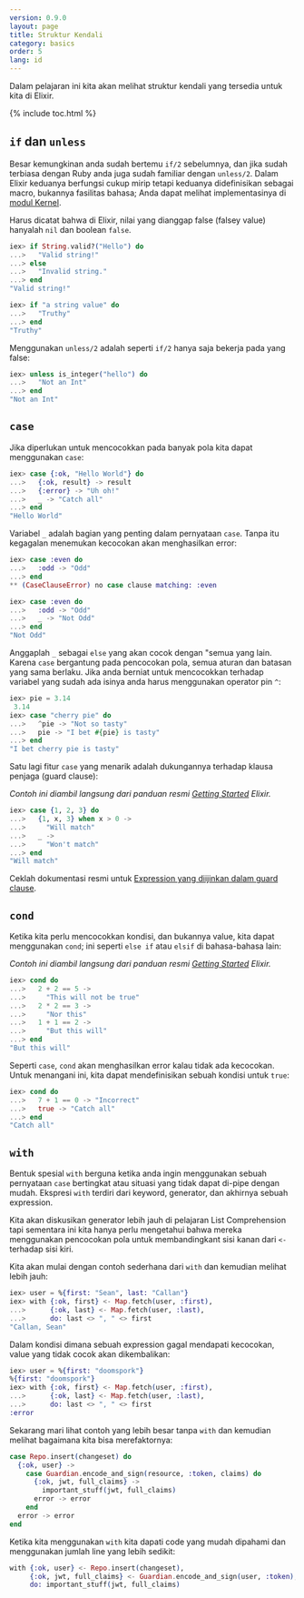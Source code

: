 ```yaml
---
version: 0.9.0
layout: page
title: Struktur Kendali
category: basics
order: 5
lang: id
---
```


Dalam pelajaran ini kita akan melihat struktur kendali yang tersedia untuk kita di Elixir.

{% include toc.html %}

## `if` dan `unless`

Besar kemungkinan anda sudah bertemu `if/2` sebelumnya, dan jika sudah terbiasa dengan Ruby anda juga sudah familiar dengan `unless/2`.  Dalam Elixir keduanya berfungsi cukup mirip tetapi keduanya didefinisikan sebagai macro, bukannya fasilitas bahasa; Anda dapat melihat implementasinya di [modul Kernel](https://hexdocs.pm/elixir/Kernel.html).

Harus dicatat bahwa di Elixir, nilai yang dianggap false (falsey value) hanyalah `nil` dan boolean `false`.

```elixir
iex> if String.valid?("Hello") do
...>   "Valid string!"
...> else
...>   "Invalid string."
...> end
"Valid string!"

iex> if "a string value" do
...>   "Truthy"
...> end
"Truthy"
```

Menggunakan `unless/2` adalah seperti `if/2` hanya saja bekerja pada yang false:

```elixir
iex> unless is_integer("hello") do
...>   "Not an Int"
...> end
"Not an Int"
```

## `case`

Jika diperlukan untuk mencocokkan pada banyak pola kita dapat menggunakan `case`:

```elixir
iex> case {:ok, "Hello World"} do
...>   {:ok, result} -> result
...>   {:error} -> "Uh oh!"
...>   _ -> "Catch all"
...> end
"Hello World"
```

Variabel `_` adalah bagian yang penting dalam pernyataan `case`. Tanpa itu kegagalan menemukan kecocokan akan menghasilkan error:

```elixir
iex> case :even do
...>   :odd -> "Odd"
...> end
** (CaseClauseError) no case clause matching: :even

iex> case :even do
...>   :odd -> "Odd"
...>   _ -> "Not Odd"
...> end
"Not Odd"
```

Anggaplah `_` sebagai `else` yang akan cocok dengan "semua yang lain.
Karena `case` bergantung pada pencocokan pola, semua aturan dan batasan yang sama berlaku.  Jika anda berniat untuk mencocokkan terhadap variabel yang sudah ada isinya anda harus menggunakan operator pin `^`:

```elixir
iex> pie = 3.14 
 3.14
iex> case "cherry pie" do
...>   ^pie -> "Not so tasty"
...>   pie -> "I bet #{pie} is tasty"
...> end
"I bet cherry pie is tasty"
```

Satu lagi fitur `case` yang menarik adalah dukungannya terhadap klausa penjaga (guard clause):

_Contoh ini diambil langsung dari panduan resmi [Getting Started](http://elixir-lang.org/getting-started/case-cond-and-if.html#case) Elixir._

```elixir
iex> case {1, 2, 3} do
...>   {1, x, 3} when x > 0 ->
...>     "Will match"
...>   _ ->
...>     "Won't match"
...> end
"Will match"
```

Ceklah dokumentasi resmi untuk [Expression yang diijinkan dalam guard clause](http://elixir-lang.org/getting-started/case-cond-and-if.html#expressions-in-guard-clauses).

## `cond`

Ketika kita perlu mencocokkan kondisi, dan bukannya value, kita dapat menggunakan `cond`; ini seperti `else if` atau `elsif` di bahasa-bahasa lain:

_Contoh ini diambil langsung dari panduan resmi [Getting Started](http://elixir-lang.org/getting-started/case-cond-and-if.html#cond) Elixir._

```elixir
iex> cond do
...>   2 + 2 == 5 ->
...>     "This will not be true"
...>   2 * 2 == 3 ->
...>     "Nor this"
...>   1 + 1 == 2 ->
...>     "But this will"
...> end
"But this will"
```

Seperti `case`, `cond` akan menghasilkan error kalau tidak ada kecocokan.  Untuk menangani ini, kita dapat mendefinisikan sebuah kondisi untuk `true`:

```elixir
iex> cond do
...>   7 + 1 == 0 -> "Incorrect"
...>   true -> "Catch all"
...> end
"Catch all"
```

## `with`

Bentuk spesial `with` berguna ketika anda ingin menggunakan sebuah pernyataan `case` bertingkat atau situasi yang tidak dapat di-pipe dengan mudah. Ekspresi `with` terdiri dari keyword, generator, dan akhirnya sebuah expression.

Kita akan diskusikan generator lebih jauh di pelajaran List Comprehension tapi sementara ini kita hanya perlu mengetahui bahwa mereka menggunakan pencocokan pola untuk membandingkant sisi kanan dari `<-` terhadap sisi kiri.

Kita akan mulai dengan contoh sederhana dari `with` dan kemudian melihat lebih jauh:

```elixir
iex> user = %{first: "Sean", last: "Callan"}
iex> with {:ok, first} <- Map.fetch(user, :first),
...>      {:ok, last} <- Map.fetch(user, :last),
...>      do: last <> ", " <> first
"Callan, Sean"
```

Dalam kondisi dimana sebuah expression gagal mendapati kecocokan, value yang tidak cocok akan dikembalikan:

```elixir
iex> user = %{first: "doomspork"}
%{first: "doomspork"}
iex> with {:ok, first} <- Map.fetch(user, :first),
...>      {:ok, last} <- Map.fetch(user, :last),
...>      do: last <> ", " <> first
:error
```

Sekarang mari lihat contoh yang lebih besar tanpa `with` dan kemudian melihat bagaimana kita bisa merefaktornya:

```elixir
case Repo.insert(changeset) do 
  {:ok, user} -> 
    case Guardian.encode_and_sign(resource, :token, claims) do
      {:ok, jwt, full_claims} ->
        important_stuff(jwt, full_claims)
      error -> error
    end
  error -> error
end
```

Ketika kita menggunakan `with` kita dapati code yang mudah dipahami dan menggunakan jumlah line yang lebih sedikit:

```elixir
with {:ok, user} <- Repo.insert(changeset),
     {:ok, jwt, full_claims} <- Guardian.encode_and_sign(user, :token),
     do: important_stuff(jwt, full_claims)
```
